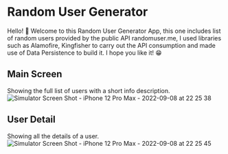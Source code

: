 # Random User Generator
 
Hello! 👋 Welcome to this Random User Generator App, this one includes list of random users provided by the public API randomuser.me, I used libraries such as Alamofire, Kingfisher to carry out the API consumption and made use of Data Persistence to build it. I hope you like it! 😁

## Main Screen
Showing the full list of users with a short info description.
![Simulator Screen Shot - iPhone 12 Pro Max - 2022-09-08 at 22 25 38](https://user-images.githubusercontent.com/65491306/189252829-0744fb94-b224-43d8-8015-3af4409dc608.png)
## User Detail
Showing all the details of a user.
![Simulator Screen Shot - iPhone 12 Pro Max - 2022-09-08 at 22 25 45](https://user-images.githubusercontent.com/65491306/189252838-81490f3d-bb25-48a6-80b1-1935acba425d.png)
